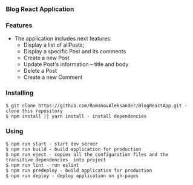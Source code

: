 ### Blog React Application
### Features
* The application includes next features:
  * Display a list of allPosts;
  * Display a specific Post and its comments
  * Create a new Post
  * Update Post's information – title and body
  * Delete a Post
  * Create a new Comment

### Installing
```
$ git clone https://github.com/RomanovAleksander/BlogReactApp.git - clone this repository
$ npm install || yarn install - install dependencies
```

### Using
```
$ npm run start - start dev server
$ npm run build - build application for production
$ npm run eject - copies all the configuration files and the transitive dependencies  into project
$ npm run lint - run eslint 
$ npm run predeploy - build application for production
$ npm run deploy - deploy application on gh-pages
```

